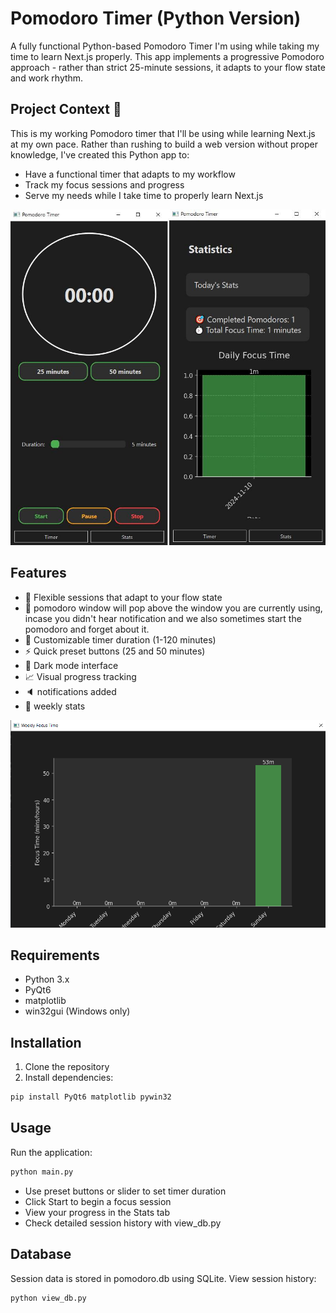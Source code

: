 # Pomodoro Timer (Python Version)
A fully functional Python-based Pomodoro Timer I'm using while taking my time to learn Next.js properly. This app implements a progressive Pomodoro approach - rather than strict 25-minute sessions, it adapts to your flow state and work rhythm.

## Project Context 🎯
This is my working Pomodoro timer that I'll be using while learning Next.js at my own pace. Rather than rushing to build a web version without proper knowledge, I've created this Python app to:
- Have a functional timer that adapts to my workflow
- Track my focus sessions and progress
- Serve my needs while I take time to properly learn Next.js

<p align="center">
  <img src="assets/screenshot.jpg" alt="Pomodoro Timer Screenshot" width="600">
</p>

## Features
- 🌊 Flexible sessions that adapt to your flow state
- 💫 pomodoro window will pop above the window you are currently using, incase you didn't hear notification and we also sometimes start the pomodoro and forget about it.
- 🎯 Customizable timer duration (1-120 minutes)
- ⚡ Quick preset buttons (25 and 50 minutes)
- 🌙 Dark mode interface
- 📈 Visual progress tracking
- 🔈 notifications added
- 📅 weekly stats
<p align="center">
  <img src="assets/week_focus_time.png" alt="Weekly stats Screenshot" width="600">
</p>

## Requirements
- Python 3.x
- PyQt6
- matplotlib
- win32gui (Windows only)

## Installation
1. Clone the repository
2. Install dependencies:
```sh
pip install PyQt6 matplotlib pywin32
```

## Usage
Run the application:
```sh
python main.py
```
- Use preset buttons or slider to set timer duration
- Click Start to begin a focus session
- View your progress in the Stats tab
- Check detailed session history with view_db.py

## Database
Session data is stored in pomodoro.db using SQLite. View session history:
```sh
python view_db.py
```